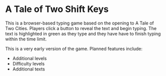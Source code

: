 # A Tale of Two Shift Keys
This is a browser-based typing game based on the opening to A Tale of Two Cities. Players click a button to reveal the text and begin typing. The text is highlighted in green as they type and they have have to finish typing within the time limit. 

This is a very early version of the game. Planned features include:

- Additional levels
- Difficulty levels
- Additional texts